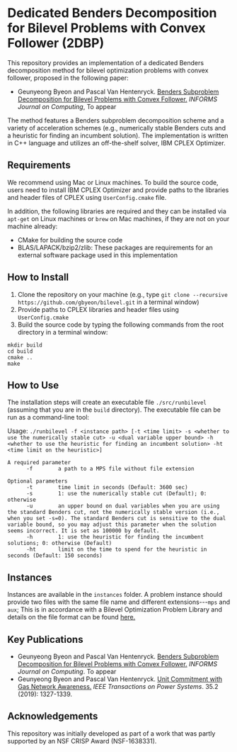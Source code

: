 # Dedicated Benders Decomposition for Bilevel Problems with Convex Follower (2DBP)
  
This repository provides an implementation of a dedicated Benders decomposition method for bilevel optimization problems with convex follower, proposed in the following paper:

- Geunyeong Byeon and Pascal Van Hentenryck. [Benders Subproblem Decomposition for Bilevel Problems with Convex Follower.](https://arxiv.org/pdf/1902.04375.pdf) *INFORMS Journal on Computing*, To appear

The method features a Benders subproblem decomposition scheme and a variety of acceleration schemes (e.g., numerically stable Benders cuts and a heuristic for finding an incumbent solution). The implementation is written in C++ language and utilizes an off-the-shelf solver, IBM CPLEX Optimizer. 

## Requirements
We recommend using Mac or Linux machines. To build the source code, users need to install IBM CPLEX Optimizer and provide paths to the libraries and header files of CPLEX using `UserConfig.cmake` file.

In addition, the following libraries are required and they can be installed via `apt-get` on Linux machines or `brew` on Mac machines, if they are not on your machine already:
- CMake for building the source code
- BLAS/LAPACK/bzip2/zlib: These packages are requirements for an external software package used in this implementation

## How to Install
1. Clone the repository on your machine (e.g., type `git clone --recursive https://github.com/gbyeon/bilevel.git` in a terminal window)
2. Provide paths to CPLEX libraries and header files using `UserConfig.cmake`
3. Build the source code by typing the following commands from the root directory in a terminal window:
```
mkdir build
cd build
cmake ..
make
```

## How to Use
The installation steps will create an executable file `./src/runbilevel` (assuming that you are in the `build` directory).
The executable file can be run as a command-line tool: 

Usage: `./runbilevel -f <instance path> [-t <time limit> -s <whether to use the numerically stable cut> -u <dual variable upper bound> -h <whether to use the heuristic for finding an incumbent solution> -ht <time limit on the heuristic>]
`

```
A required parameter
      -f        a path to a MPS file without file extension
```
```
Optional parameters
      -t        time limit in seconds (Default: 3600 sec)
      -s        1: use the numerically stable cut (Default); 0: otherwise
      -u        an upper bound on dual variables when you are using the standard Benders cut, not the numerically stable version (i.e., when you set -s=0). The standard Benders cut is sensitive to the dual variable bound, so you may adjust this parameter when the solution seems incorrect. It is set as 100000 by default.
      -h        1: use the heuristic for finding the incumbent solutions; 0: otherwise (Default)
      -ht       limit on the time to spend for the heuristic in seconds (Default: 150 seconds)
```
## Instances
Instances are available in the `instances` folder. A problem instance should provide two files with the same file name and different extensions---`mps` and `aux`; This is in accordance with a Bilevel Optimization Problem Library and details on the file format can be found [here.](https://coral.ise.lehigh.edu/data-sets/bilevel-instances/)

## Key Publications
- Geunyeong Byeon and Pascal Van Hentenryck. [Benders Subproblem Decomposition for Bilevel Problems with Convex Follower.](https://arxiv.org/pdf/1902.04375.pdf) *INFORMS Journal on Computing*. To appear
- Geunyeong Byeon and Pascal Van Hentenryck. [Unit Commitment with Gas Network Awareness.](https://ieeexplore.ieee.org/abstract/document/8844828) *IEEE Transactions on Power Systems*. 35.2 (2019): 1327-1339.

## Acknowledgements
This repository was initially developed as part of a work that was partly supported by an NSF CRISP Award (NSF-1638331).
